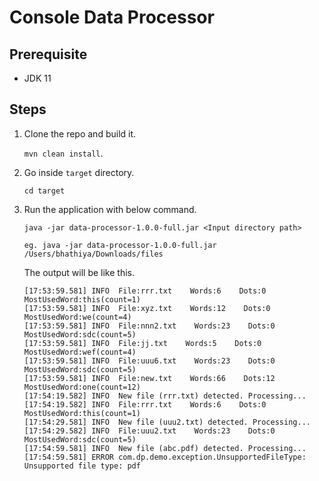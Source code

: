 # Console Data Processor

## Prerequisite
- JDK 11

## Steps

1) Clone the repo and build it. 

    `mvn clean install`.

2) Go inside `target` directory.

    `cd target`

3) Run the application with below command. 

    `java -jar data-processor-1.0.0-full.jar <Input directory path>`

    `eg. java -jar data-processor-1.0.0-full.jar /Users/bhathiya/Downloads/files`

    The output will be like this.

    ```
    [17:53:59.581] INFO  File:rrr.txt    Words:6    Dots:0    MostUsedWord:this(count=1)
    [17:53:59.581] INFO  File:xyz.txt    Words:12    Dots:0    MostUsedWord:we(count=4)
    [17:53:59.581] INFO  File:nnn2.txt    Words:23    Dots:0    MostUsedWord:sdc(count=5)
    [17:53:59.581] INFO  File:jj.txt    Words:5    Dots:0    MostUsedWord:wef(count=4)
    [17:53:59.581] INFO  File:uuu6.txt    Words:23    Dots:0    MostUsedWord:sdc(count=5)
    [17:53:59.581] INFO  File:new.txt    Words:66    Dots:12    MostUsedWord:one(count=12)
    [17:54:19.582] INFO  New file (rrr.txt) detected. Processing...
    [17:54:19.582] INFO  File:rrr.txt    Words:6    Dots:0    MostUsedWord:this(count=1)
    [17:54:29.581] INFO  New file (uuu2.txt) detected. Processing...
    [17:54:29.582] INFO  File:uuu2.txt    Words:23    Dots:0    MostUsedWord:sdc(count=5)
    [17:54:59.581] INFO  New file (abc.pdf) detected. Processing...
    [17:54:59.581] ERROR com.dp.demo.exception.UnsupportedFileType: Unsupported file type: pdf
    ```



